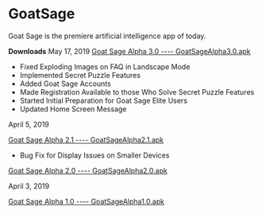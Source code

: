 # GoatSage
Goat Sage is the premiere artificial intelligence app of today.

<b>Downloads</b>
May 17, 2019
[Goat Sage Alpha 3.0 ---- GoatSageAlpha3.0.apk](https://github.com/Jime567/GoatSage/blob/master/GoatSageAlpha3.0.apk?raw=true)

* Fixed Exploding Images on FAQ in Landscape Mode 
* Implemented Secret Puzzle Features 
* Added Goat Sage Accounts 
* Made Registration Available to those Who Solve Secret Puzzle Features 
* Started Initial Preparation for Goat Sage Elite Users
* Updated Home Screen Message

April 5, 2019

[Goat Sage Alpha 2.1 ---- GoatSageAlpha2.1.apk](https://github.com/Jime567/GoatSage/raw/master/GoatSageAlpha2.1.apk)

* Bug Fix for Display Issues on Smaller Devices

[Goat Sage Alpha 2.0 ---- GoatSageAlpha2.0.apk](https://github.com/Jime567/GoatSage/raw/master/GoatSageAlpha2.0.apk)

April 3, 2019 

[Goat Sage Alpha 1.0 ---- GoatSageAlpha1.0.apk](https://github.com/Jime567/GoatSage/raw/master/Goat%20Sage%20Alpha%201.0.apk)
